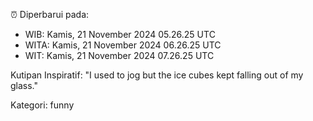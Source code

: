 ⏰ Diperbarui pada:
- WIB: Kamis, 21 November 2024 05.26.25 UTC
- WITA: Kamis, 21 November 2024 06.26.25 UTC
- WIT: Kamis, 21 November 2024 07.26.25 UTC

Kutipan Inspiratif:
"I used to jog but the ice cubes kept falling out of my glass."


Kategori: funny


